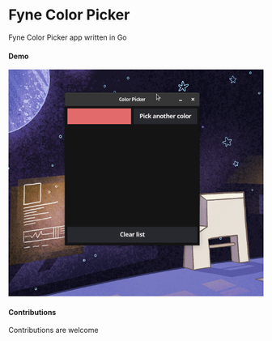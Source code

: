 # Fyne Color Picker

Fyne Color Picker app written in Go

#### Demo

![Fyne Color Picker Demo](demo.gif)

#### Contributions

Contributions are welcome